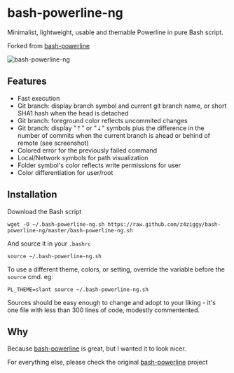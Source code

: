# bash-powerline-ng

Minimalist, lightweight, usable and themable Powerline in pure Bash script.

Forked from [bash-powerline](https://github.com/riobard/bash-powerline)


![bash-powerline-ng](https://raw.github.com/z4ziggy/bash-powerline-ng/master/screenshots/terminal1.png)

## Features

* Fast execution
* Git branch: display branch symbol and current git branch name, or short SHA1 hash when the head is detached
* Git branch: foreground color reflects uncommited changes
* Git branch: display "⇡" or "⇣" symbols plus the difference in the number of commits when the current branch is ahead or behind of remote (see screenshot)
* Colored error for the previously failed command
* Local/Network symbols for path visualization
* Folder symbol's color reflects write permissions for user
* Color differentiation for user/root


## Installation

Download the Bash script

    wget -O ~/.bash-powerline-ng.sh https://raw.github.com/z4ziggy/bash-powerline-ng/master/bash-powerline-ng.sh

And source it in your `.bashrc`

    source ~/.bash-powerline-ng.sh

To use a different theme, colors, or setting, override the variable before the `source` cmd. eg:

    PL_THEME=slant source ~/.bash-powerline-ng.sh


Sources should be easy enough to change and adopt to your liking - it's one file with less than 300 lines of code, modestly commentented.


## Why

Because [bash-powerline](https://github.com/riobard/bash-powerline) is great, 
but I wanted it to look nicer.

For everything else, please check the original [bash-powerline](https://github.com/riobard/bash-powerline) project

